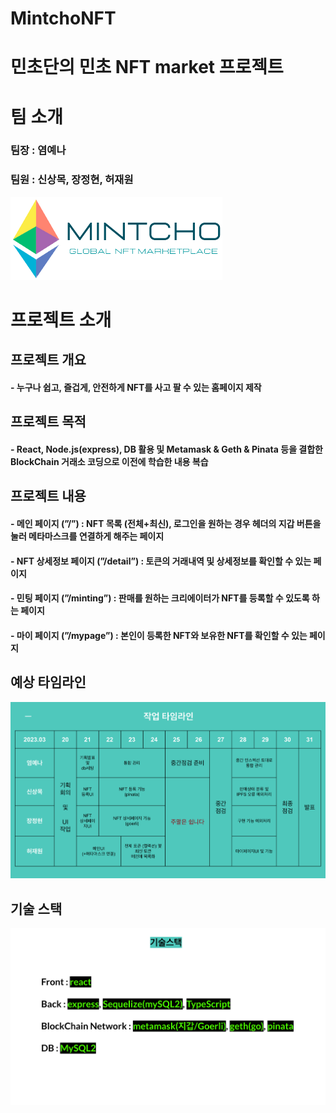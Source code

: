 # MintchoNFT

# 민초단의 민초 NFT market 프로젝트

# 팀 소개

### 팀장 : 염예나

### 팀원 : 신상목, 장정현, 허재원

![민초 메인](./nftmarket/public/imgs/MintChoLogo2.png)

# 프로젝트 소개

## 프로젝트 개요

#### - 누구나 쉽고, 즐겁게, 안전하게 NFT를 사고 팔 수 있는 홈페이지 제작

## 프로젝트 목적

#### - React, Node.js(express), DB 활용 및 Metamask & Geth & Pinata 등을 결합한 BlockChain 거래소 코딩으로 이전에 학습한 내용 복습

## 프로젝트 내용

#### - 메인 페이지 (”/”) : NFT 목록 (전체+최신), 로그인을 원하는 경우 헤더의 지갑 버튼을 눌러 메타마스크를 연결하게 해주는 페이지

#### - NFT 상세정보 페이지 (”/detail”) : 토큰의 거래내역 및 상세정보를 확인할 수 있는 페이지

#### - 민팅 페이지 (”/minting”) : 판매를 원하는 크리에이터가 NFT를 등록할 수 있도록 하는 페이지

#### - 마이 페이지 (”/mypage”) : 본인이 등록한 NFT와 보유한 NFT를 확인할 수 있는 페이지

## 예상 타임라인

![예상 계획-완성하면 수정해서 새 계획표로 교체하기](./nftmarket/public/imgs/readme_plan.png)

## 기술 스택

![기술스택](./nftmarket/public/imgs/readme_skills.png)
